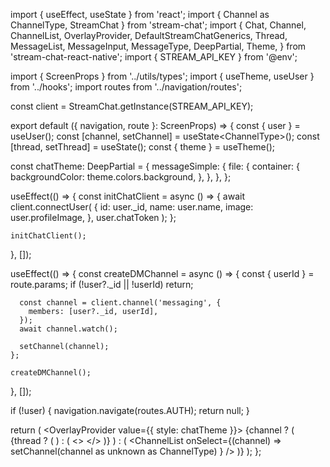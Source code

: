 import { useEffect, useState } from 'react';
import { Channel as ChannelType, StreamChat } from 'stream-chat';
import {
Chat,
Channel,
ChannelList,
OverlayProvider,
DefaultStreamChatGenerics,
Thread,
MessageList,
MessageInput,
MessageType,
DeepPartial,
Theme,
} from 'stream-chat-react-native';
import { STREAM_API_KEY } from '@env';

import { ScreenProps } from '../utils/types';
import { useTheme, useUser } from '../hooks';
import routes from '../navigation/routes';

const client = StreamChat.getInstance(STREAM_API_KEY);

export default ({ navigation, route }: ScreenProps) => {
const { user } = useUser();
const [channel, setChannel] = useState<ChannelType<DefaultStreamChatGenerics>>();
const [thread, setThread] = useState<MessageType>();
const { theme } = useTheme();

const chatTheme: DeepPartial<Theme> = {
messageSimple: {
file: {
container: {
backgroundColor: theme.colors.background,
},
},
},
};

useEffect(() => {
const initChatClient = async () => {
await client.connectUser(
{
id: user.\_id,
name: user.name,
image: user.profileImage,
},
user.chatToken
);
};

    initChatClient();

}, []);

useEffect(() => {
const createDMChannel = async () => {
const { userId } = route.params;
if (!user?.\_id || !userId) return;

      const channel = client.channel('messaging', {
        members: [user?._id, userId],
      });
      await channel.watch();

      setChannel(channel);
    };

    createDMChannel();

}, []);

if (!user) {
navigation.navigate(routes.AUTH);
return null;
}

return (
<OverlayProvider value={{ style: chatTheme }}>
<Chat client={client}>
{channel ? (
<Channel
            channel={channel}
            keyboardVerticalOffset={0}
            thread={thread}
            threadList={!!thread}
          >
{thread ? (
<Thread />
) : (
<>
<MessageList onThreadSelect={setThread} />
<MessageInput />
</>
)}
</Channel>
) : (
<ChannelList
onSelect={(channel) =>
setChannel(channel as unknown as ChannelType<DefaultStreamChatGenerics>)
}
/>
)}
</Chat>
</OverlayProvider>
);
};
